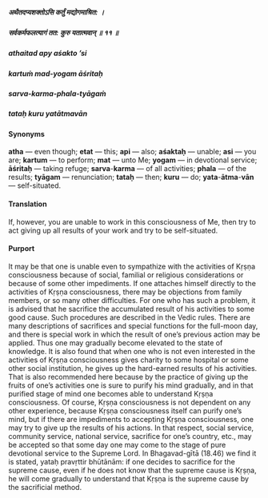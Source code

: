 ##### अथैतदप्यशक्तोऽसि कर्तुं मद्योगमाश्रित: ।
##### सर्वकर्मफलत्यागं तत: कुरु यतात्मवान् ॥ ११ ॥

##### athaitad apy aśakto ’si
##### kartuṁ mad-yogam āśritaḥ
##### sarva-karma-phala-tyāgaṁ
##### tataḥ kuru yatātmavān

#### Synonyms

**atha** — even though; **etat** — this; **api** — also; **aśaktaḥ** — unable; **asi** — you are; **kartum** — to perform; **mat** — unto Me; **yogam** — in devotional service; **āśritaḥ** — taking refuge; **sarva**-**karma** — of all activities; **phala** — of the results; **tyāgam** — renunciation; **tataḥ** — then; **kuru** — do; **yata**-**ātma**-**vān** — self-situated.

#### Translation

If, however, you are unable to work in this consciousness of Me, then try to act giving up all results of your work and try to be self-situated.

#### Purport

It may be that one is unable even to sympathize with the activities of Kṛṣṇa consciousness because of social, familial or religious considerations or because of some other impediments. If one attaches himself directly to the activities of Kṛṣṇa consciousness, there may be objections from family members, or so many other difficulties. For one who has such a problem, it is advised that he sacrifice the accumulated result of his activities to some good cause. Such procedures are described in the Vedic rules. There are many descriptions of sacrifices and special functions for the full-moon day, and there is special work in which the result of one’s previous action may be applied. Thus one may gradually become elevated to the state of knowledge. It is also found that when one who is not even interested in the activities of Kṛṣṇa consciousness gives charity to some hospital or some other social institution, he gives up the hard-earned results of his activities. That is also recommended here because by the practice of giving up the fruits of one’s activities one is sure to purify his mind gradually, and in that purified stage of mind one becomes able to understand Kṛṣṇa consciousness. Of course, Kṛṣṇa consciousness is not dependent on any other experience, because Kṛṣṇa consciousness itself can purify one’s mind, but if there are impediments to accepting Kṛṣṇa consciousness, one may try to give up the results of his actions. In that respect, social service, community service, national service, sacrifice for one’s country, etc., may be accepted so that some day one may come to the stage of pure devotional service to the Supreme Lord. In Bhagavad-gītā (18.46) we find it is stated, yataḥ pravṛttir bhūtānām: if one decides to sacrifice for the supreme cause, even if he does not know that the supreme cause is Kṛṣṇa, he will come gradually to understand that Kṛṣṇa is the supreme cause by the sacrificial method.